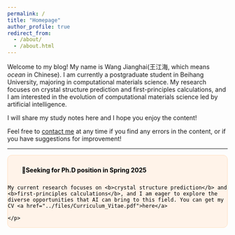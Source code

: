 ```yaml
---
permalink: /
title: "Homepage"
author_profile: true
redirect_from: 
  - /about/
  - /about.html
---
```


Welcome to my blog! My name is Wang Jianghai(王江海, which means *ocean*  in Chinese). I am currently a postgraduate student in Beihang University, majoring in computational materials science. My research focuses on crystal structure prediction and first-principles calculations, and I am interested in the evolution of computational materials science led by artificial intelligence.

I will share my study notes here and I hope you enjoy the content!

Feel free to [contact me](mailto:wang_jianghai@buaa.edu.cn) at any time if you find any errors in the content, or if you have suggestions for improvement!

------

<div style="color:black; background-color:#FFF3E9; border: 1px solid #FFE0C3; border-radius: 10px; margin-bottom:0rem">
    <p style="margin:1rem; padding-left: 1rem; line-height: 2.5;">
    <b>🔖Seeking for Ph.D position in Spring 2025</b><br>

    My current research focuses on <b>crystal structure prediction</b> and <b>first-principles calculations</b>, and I am eager to explore the diverse opportunities that AI can bring to this field. You can get my CV <a href="../files/Curriculum_Vitae.pdf">here</a>

    </p>
</div>